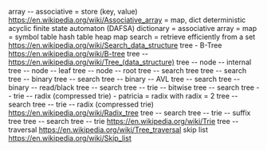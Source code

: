 array -- associative = store (key, value) https://en.wikipedia.org/wiki/Associative_array = map, dict
deterministic acyclic finite state automaton (DAFSA)
dictionary = associative array = map = symbol table
hash table
heap
map
search = retrieve efficiently from a set https://en.wikipedia.org/wiki/Search_data_structure
tree - B-Tree https://en.wikipedia.org/wiki/B-tree
tree -- https://en.wikipedia.org/wiki/Tree_(data_structure)
tree -- node -- internal
tree -- node -- leaf
tree -- node -- root
tree -- search tree
tree -- search tree -- binary
tree -- search tree -- binary -- AVL
tree -- search tree -- binary -- read/black
tree -- search tree -- trie -- bitwise
tree -- search tree -- trie -- radix (compressed trie) - patricia = radix with radix = 2
tree -- search tree -- trie -- radix (compressed trie) https://en.wikipedia.org/wiki/Radix_tree
tree -- search tree -- trie -- suffix tree
tree -- search tree -- trie https://en.wikipedia.org/wiki/Trie
tree -- traversal https://en.wikipedia.org/wiki/Tree_traversal
skip list https://en.wikipedia.org/wiki/Skip_list
